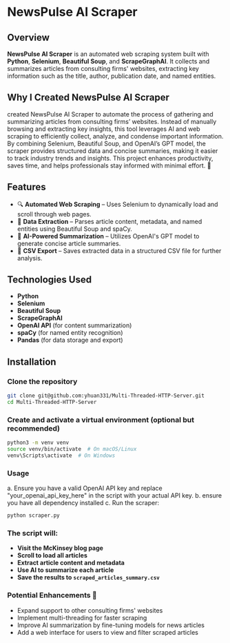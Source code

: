 # NewsPulse AI Scraper

## Overview
**NewsPulse AI Scraper** is an automated web scraping system built with **Python**, **Selenium**, **Beautiful Soup**, and **ScrapeGraphAI**. It collects and summarizes articles from consulting firms' websites, extracting key information such as the title, author, publication date, and named entities.

## Why I Created NewsPulse AI Scraper
 created NewsPulse AI Scraper to automate the process of gathering and summarizing articles from consulting firms’ websites. Instead of manually browsing and extracting key insights, this tool leverages AI and web scraping to efficiently collect, analyze, and condense important information. By combining Selenium, Beautiful Soup, and OpenAI’s GPT model, the scraper provides structured data and concise summaries, making it easier to track industry trends and insights. This project enhances productivity, saves time, and helps professionals stay informed with minimal effort. 🚀

## Features
- 🔍 **Automated Web Scraping** – Uses Selenium to dynamically load and scroll through web pages.
- 📝 **Data Extraction** – Parses article content, metadata, and named entities using Beautiful Soup and spaCy.
- 🤖 **AI-Powered Summarization** – Utilizes OpenAI's GPT model to generate concise article summaries.
- 📂 **CSV Export** – Saves extracted data in a structured CSV file for further analysis.

## Technologies Used
- **Python**
- **Selenium**
- **Beautiful Soup**
- **ScrapeGraphAI**
- **OpenAI API** (for content summarization)
- **spaCy** (for named entity recognition)
- **Pandas** (for data storage and export)

## Installation

###  Clone the repository
```bash
git clone git@github.com:yhuan331/Multi-Threaded-HTTP-Server.git
cd Multi-Threaded-HTTP-Server
```
### Create and activate a virtual environment (optional but recommended)
```bash
python3 -m venv venv
source venv/bin/activate  # On macOS/Linux
venv\Scripts\activate  # On Windows
```
### Usage
  a. Ensure you have a valid OpenAI API key and replace "your_openai_api_key_here" in the script with your actual API key.
  b. ensure you have all dependency installed 
	c.	Run the scraper:
  ```bash
  python scraper.py
  ```
### The script will:
- **Visit the McKinsey blog page**
- **Scroll to load all articles**
- **Extract article content and metadata**
- **Use AI to summarize each article**
- **Save the results to `scraped_articles_summary.csv`**

### Potential Enhancements 🚀
- Expand support to other consulting firms' websites
- Implement multi-threading for faster scraping
- Improve AI summarization by fine-tuning models for news articles
- Add a web interface for users to view and filter scraped articles
